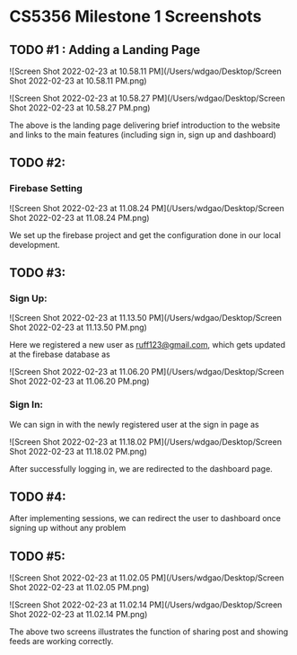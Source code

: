 # CS5356 Milestone 1 Screenshots



## TODO #1 : Adding a Landing Page

![Screen Shot 2022-02-23 at 10.58.11 PM](/Users/wdgao/Desktop/Screen Shot 2022-02-23 at 10.58.11 PM.png)

![Screen Shot 2022-02-23 at 10.58.27 PM](/Users/wdgao/Desktop/Screen Shot 2022-02-23 at 10.58.27 PM.png)

The above is the landing page delivering brief introduction to the website and links to the main features (including sign in, sign up and dashboard)



## TODO #2: 



### Firebase Setting

![Screen Shot 2022-02-23 at 11.08.24 PM](/Users/wdgao/Desktop/Screen Shot 2022-02-23 at 11.08.24 PM.png)

We set up the firebase project and get the configuration done in our local development.



## TODO #3:



### Sign Up:

![Screen Shot 2022-02-23 at 11.13.50 PM](/Users/wdgao/Desktop/Screen Shot 2022-02-23 at 11.13.50 PM.png)

Here we registered a new user as ruff123@gmail.com, which gets updated at the firebase database as

![Screen Shot 2022-02-23 at 11.06.20 PM](/Users/wdgao/Desktop/Screen Shot 2022-02-23 at 11.06.20 PM.png)

### Sign In:

We can sign in with the newly registered user at the sign in page as

![Screen Shot 2022-02-23 at 11.18.02 PM](/Users/wdgao/Desktop/Screen Shot 2022-02-23 at 11.18.02 PM.png)

After successfully logging in, we are redirected to the dashboard page.



## TODO #4:

After implementing sessions, we can redirect the user to dashboard once signing up without any problem



## TODO #5:

![Screen Shot 2022-02-23 at 11.02.05 PM](/Users/wdgao/Desktop/Screen Shot 2022-02-23 at 11.02.05 PM.png)

![Screen Shot 2022-02-23 at 11.02.14 PM](/Users/wdgao/Desktop/Screen Shot 2022-02-23 at 11.02.14 PM.png)

The above two screens illustrates the function of sharing post and showing feeds are working correctly.